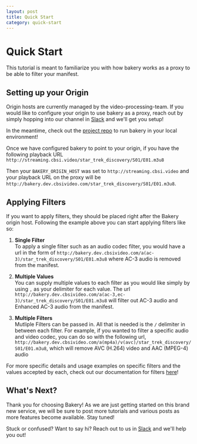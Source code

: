 ```yaml
---
layout: post
title: Quick Start
category: quick-start
---
```


# Quick Start

This tutorial is meant to familiarize you with how bakery works as a proxy to be able to filter your manifest.


## Setting up your Origin

Origin hosts are currently managed by the video-processing-team. If you would like to configure your origin to use bakery as a proxy, reach out by simply hopping into our channel in <a href="https://cbs.slack.com/app_redirect?channel=i-vidtech-mediahub" target="_blank">Slack</a> and we'll get you setup!

In the meantime, check out the <a href="https://github.com/cbsinteractive/bakery">project repo</a> to run bakery in your local environment!

Once we have configured bakery to point to your origin, if you have the following playback URL `http://streaming.cbsi.video/star_trek_discovery/S01/E01.m3u8`

Then your `BAKERY_ORIGIN_HOST` was set to `http://streaming.cbsi.video` and your playback URL on the proxy will be `http://bakery.dev.cbsivideo.com/star_trek_discovery/S01/E01.m3u8`. 

## Applying Filters

If you want to apply filters, they should be placed right after the Bakery origin host. Following the example above you can start applying filters like so:

1. **Single Filter**
    <br>To apply a single filter such as an audio codec filter, you would have a url in the form of `http://bakery.dev.cbsivideo.com/a(ac-3)/star_trek_discovery/S01/E01.m3u8` where AC-3 audio is removed from the manifest.

2. **Multiple Values**
    <br>You can supply multiple values to each filter as you would like simply by using `,` as your delimiter for each value. The url `http://bakery.dev.cbsivideo.com/a(ac-3,ec-3)/star_trek_discovery/S01/E01.m3u8` will filter out AC-3 audio and Enhanced AC-3 audio from the manifest.

3. **Multiple Filters**
    <br>Mutliple Filters can be passed in. All that is needed is the `/` delimiter in between each filter. For example, if you wanted to filter a specific audio and video codec, you can do so with the following url, `http://bakery.dev.cbsivideo.com/a(mp4a)/v(avc)/star_trek_discovery/S01/E01.m3u8`, which will remove AVC (H.264) video and AAC (MPEG-4) audio


For more specific details and usage examples on specific filters and the values accepted by each, check out our documentation for filters <a href="/filters">here</a>!


## What's Next?

Thank you for choosing Bakery! As we are just getting started on this brand new service, we will be sure to post more tutorials and various posts as more features become available. Stay tuned!

Stuck or confused? Want to say hi? Reach out to us in <a href="https://cbs.slack.com/app_redirect?channel=i-vidtech-mediahub" target="_blank">Slack</a> and we'll help you out!